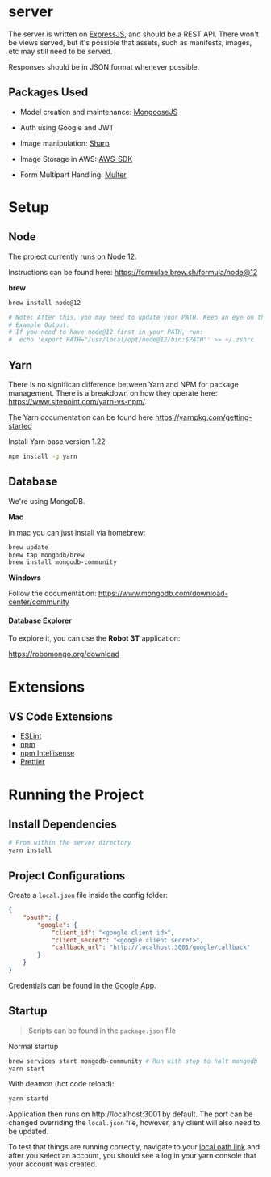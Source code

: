 # server

The server is written on
[ExpressJS](https://expressjs.com/), and should be a REST
API. There won't be views served, but it's possible that
assets, such as manifests, images, etc may still need to
be served.

Responses should be in JSON format whenever possible.

## Packages Used

* Model creation and maintenance: [MongooseJS](https://mongoosejs.com/)

* Auth using Google and JWT

* Image manipulation: [Sharp](https://sharp.pixelplumbing.com/)

* Image Storage in AWS: [AWS-SDK](https://github.com/aws/aws-sdk-js-v3#getting-started)

* Form Multipart Handling: [Multer](https://www.npmjs.com/package/multer)

# Setup

## Node

The project currently runs on Node 12.

Instructions can be found here: https://formulae.brew.sh/formula/node@12

**brew**
```bash
brew install node@12

# Note: After this, you may need to update your PATH. Keep an eye on the output of brew.
# Example Output:
# If you need to have node@12 first in your PATH, run:
#  echo 'export PATH="/usr/local/opt/node@12/bin:$PATH"' >> ~/.zshrc
```

## Yarn

There is no significan difference between Yarn and NPM for package management.
There is a breakdown on how they operate here: https://www.sitepoint.com/yarn-vs-npm/.

The Yarn documentation can be found here https://yarnpkg.com/getting-started

Install Yarn base version 1.22

```bash
npm install -g yarn
```

## Database

We're using MongoDB.

**Mac**

In mac you can just install via homebrew:

```bash
brew update
brew tap mongodb/brew
brew install mongodb-community
```

**Windows**

Follow the documentation: https://www.mongodb.com/download-center/community

#### Database Explorer

To explore it, you can use the **Robot 3T** application:

https://robomongo.org/download

# Extensions

## VS Code Extensions

* [ESLint ](https://marketplace.visualstudio.com/items?itemName=dbaeumer.vscode-eslint)
* [npm](https://marketplace.visualstudio.com/items?itemName=eg2.vscode-npm-script)
* [npm Intellisense](https://marketplace.visualstudio.com/items?itemName=christian-kohler.npm-intellisense)
* [Prettier](https://marketplace.visualstudio.com/items?itemName=esbenp.prettier-vscode)

# Running the Project

## Install Dependencies

```bash
# From within the server directory
yarn install
```

## Project Configurations

Create a `local.json` file inside the config folder:

```json
{
    "oauth": {
        "google": {
            "client_id": "<google client id>",
            "client_secret": "<google client secret>",
            "callback_url": "http://localhost:3001/google/callback"
        }
    }
}
```

Credentials can be found in the [Google App](https://console.cloud.google.com/apis/credentials).

## Startup

> Scripts can be found in the `package.json` file

Normal startup

```bash
brew services start mongodb-community # Run with stop to halt mongodb
yarn start
```

With deamon (hot code reload):

```bash
yarn startd
````

Application then runs on http://localhost:3001 by default.
The port can be changed overriding the `local.json` file,
however, any client will also need to be updated.

To test that things are running correctly, navigate to your [local oath link](localhost:3001/google/oauth) and after you select an account, you should see a log in your yarn console that your account was created.
